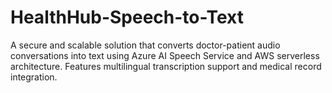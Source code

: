 # HealthHub-Speech-to-Text
A secure and scalable solution that converts doctor-patient audio conversations into text using Azure AI Speech Service and AWS serverless architecture. Features multilingual transcription support and medical record integration.
